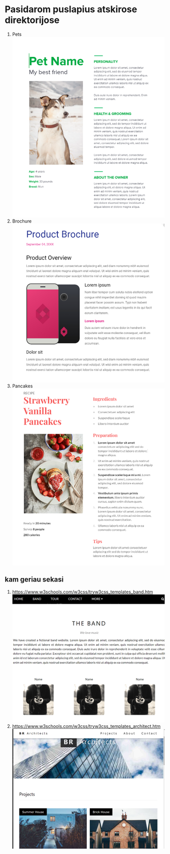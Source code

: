 # Pasidarom puslapius atskirose direktorijose

1. Pets ![](assets/2023-10-04-12-06-21.png)
2. Brochure ![](assets/2023-10-04-12-07-21.png)
3. Pancakes
   ![](assets/2023-10-04-12-07-59.png)

## kam geriau sekasi

1.  https://www.w3schools.com/w3css/tryw3css_templates_band.htm ![](assets/2023-10-04-12-09-26.png)
2.  https://www.w3schools.com/w3css/tryw3css_templates_architect.htm
    ![](assets/2023-10-04-12-09-55.png)
